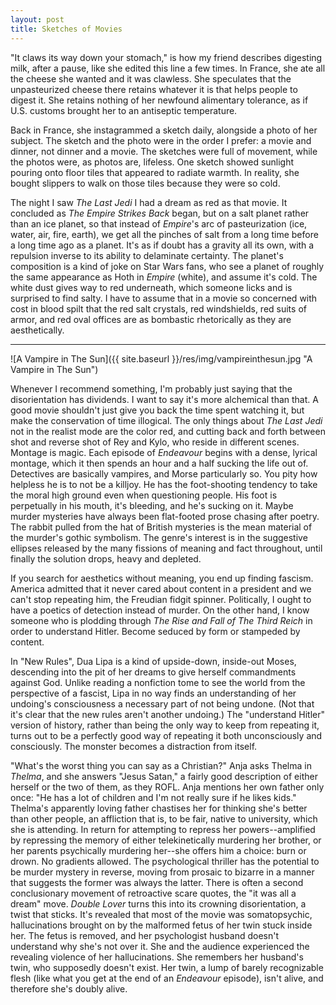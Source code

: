 ```yaml
---
layout: post
title: Sketches of Movies
---
```


"It claws its way down your stomach," is how my friend describes digesting milk, after a pause, like she edited this line a few times. In France, she ate all the cheese she wanted and it was clawless. She speculates that the unpasteurized cheese there retains whatever it is that helps people to digest it. She retains nothing of her newfound alimentary tolerance, as if U.S. customs brought her to an antiseptic temperature.

Back in France, she instagrammed a sketch daily, alongside a photo of her subject. The sketch and the photo were in the order I prefer: a movie and dinner, not dinner and a movie. The sketches were full of movement, while the photos were, as photos are, lifeless. One sketch showed sunlight pouring onto floor tiles that appeared to radiate warmth. In reality, she bought slippers to walk on those tiles because they were so cold.

The night I saw *The Last Jedi* I had a dream as red as that movie. It concluded as *The Empire Strikes Back* began, but on a salt planet rather than an ice planet, so that instead of *Empire*'s arc of pasteurization (ice, water, air, fire, earth), we get all the pinches of salt from a long time before a long time ago as a planet. It's as if doubt has a gravity all its own, with a repulsion inverse to its ability to delaminate certainty. The planet's composition is a kind of joke on Star Wars fans, who see a planet of roughly the same appearance as Hoth in *Empire* (white), and assume it's cold. The white dust gives way to red underneath, which someone licks and is surprised to find salty. I have to assume that in a movie so concerned with cost in blood spilt that the red salt crystals, red windshields, red suits of armor, and red oval offices are as bombastic rhetorically as they are aesthetically.

---

![A Vampire in The Sun]({{ site.baseurl }}/res/img/vampireinthesun.jpg "A Vampire in The Sun")

Whenever I recommend something, I'm probably just saying that the disorientation has dividends. I want to say it's more alchemical than that. A good movie shouldn't just give you back the time spent watching it, but make the conservation of time illogical. The only things about *The Last Jedi* not in the realist mode are the color red, and cutting back and forth between shot and reverse shot of Rey and Kylo, who reside in different scenes. Montage is magic. Each episode of *Endeavour* begins with a dense, lyrical montage, which it then spends an hour and a half sucking the life out of. Detectives are basically vampires, and Morse particularly so. You pity how helpless he is to not be a killjoy. He has the foot-shooting tendency to take the moral high ground even when questioning people. His foot is perpetually in his mouth, it's bleeding, and he's sucking on it. Maybe murder mysteries have always been flat-footed prose chasing after poetry. The rabbit pulled from the hat of British mysteries is the mean material of the murder's gothic symbolism. The genre's interest is in the suggestive ellipses released by the many fissions of meaning and fact throughout, until finally the solution drops, heavy and depleted.

If you search for aesthetics without meaning, you end up finding fascism. America admitted that it never cared about content in a president and we can't stop repeating him, the Freudian fidgit spinner. Politically, I ought to have a poetics of detection instead of murder. On the other hand, I know someone who is plodding through *The Rise and Fall of The Third Reich* in order to understand Hitler. Become seduced by form or stampeded by content.

In "New Rules", Dua Lipa is a kind of upside-down, inside-out Moses, descending into the pit of her dreams to give herself commandments against God. Unlike reading a nonfiction tome to see the world from the perspective of a fascist, Lipa in no way finds an understanding of her undoing's consciousness a necessary part of not being undone. (Not that it's clear that the new rules aren't another undoing.) The "understand Hitler" version of history, rather than being the only way to keep from repeating it, turns out to be a perfectly good way of repeating it both unconsciously and consciously. The monster becomes a distraction from itself.

"What's the worst thing you can say as a Christian?" Anja asks Thelma in *Thelma*, and she answers "Jesus Satan," a fairly good description of either herself or the two of them, as they ROFL. Anja mentions her own father only once: "He has a lot of children and I'm not really sure if he likes kids." Thelma's apparently loving father chastises her for thinking she's better than other people, an affliction that is, to be fair, native to university, which she is attending. In return for attempting to repress her powers--amplified by repressing the memory of either telekinetically murdering her brother, or her parents psychically murdering her--she offers him a choice: burn or drown. No gradients allowed. The psychological thriller has the potential to be murder mystery in reverse, moving from prosaic to bizarre in a manner that suggests the former was always the latter. There is often a second conclusionary movement of retroactive scare quotes, the "it was all a dream" move. *Double Lover* turns this into its crowning disorientation, a twist that sticks. It's revealed that most of the movie was somatopsychic, hallucinations brought on by the malformed fetus of her twin stuck inside her. The fetus is removed, and her psychologist husband doesn't understand why she's not over it. She and the audience experienced the revealing violence of her hallucinations. She remembers her husband's twin, who supposedly doesn't exist. Her twin, a lump of barely recognizable flesh (like what you get at the end of an *Endeavour* episode), isn't alive, and therefore she's doubly alive.